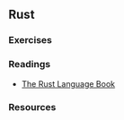 ## Rust

### Exercises

### Readings

* [The Rust Language Book](https://github.com/rust-lang/book)

### Resources
